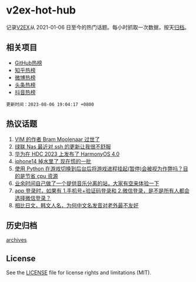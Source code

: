 # v2ex-hot-hub

 记录[V2EX](https://www.v2ex.com/)从 2021-01-06 日至今的热门话题。每小时抓取一次数据，按天[归档](archives)。
 
 ## 相关项目

- [GitHub热榜](https://github.com/lonnyzhang423/github-hot-hub)
- [知乎热榜](https://github.com/lonnyzhang423/zhihu-hot-hub)
- [微博热榜](https://github.com/lonnyzhang423/weibo-hot-hub)
- [头条热榜](https://github.com/lonnyzhang423/toutiao-hot-hub)
- [抖音热榜](https://github.com/lonnyzhang423/douyin-hot-hub)


 `更新时间：2023-08-06 19:04:17 +0800`

## 热议话题

1. [VIM 的作者 Bram Moolenaar 过世了](https://www.v2ex.com/t/962692)
1. [绿联 Nas 最近对 ssh 的更新让我很不舒服](https://www.v2ex.com/t/962718)
1. [华为在 HDC 2023 上发布了 HarmonyOS 4.0](https://www.v2ex.com/t/962717)
1. [iphone14 掉水里了 现在慌的一批](https://www.v2ex.com/t/962666)
1. [使用 Python 在游戏切换到后台后将游戏进程挂起(暂停)会被视为作弊吗？目的是节省 cpu 资源](https://www.v2ex.com/t/962671)
1. [业余时间自己做了一个提供音乐分离的站，大家有空来体验一下](https://www.v2ex.com/t/962795)
1. [app 登录时，如果有 1.手机号+验证码登录和 2.微信登录，是不是所有人都会选择微信登录？](https://www.v2ex.com/t/962696)
1. [相比日文，韩文人名，为何中文名发音对老外最不友好](https://www.v2ex.com/t/962811)

## 历史归档

[archives](archives)

## License

See the [LICENSE](LICENSE) file for license rights and limitations (MIT).
